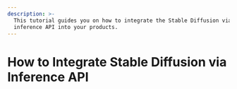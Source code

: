 ```yaml
---
description: >-
  This tutorial guides you on how to integrate the Stable Diffusion via
  inference API into your products.
---
```


# How to Integrate Stable Diffusion via Inference API

